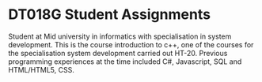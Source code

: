 # DT018G Student Assignments
Student at Mid university in informatics with specialisation in system development.
This is the course introduction to c++, one of the courses for the specialisation system development carried out HT-20.
Previous programming experiences at the time included C#, Javascript, SQL and HTML/HTML5, CSS.


